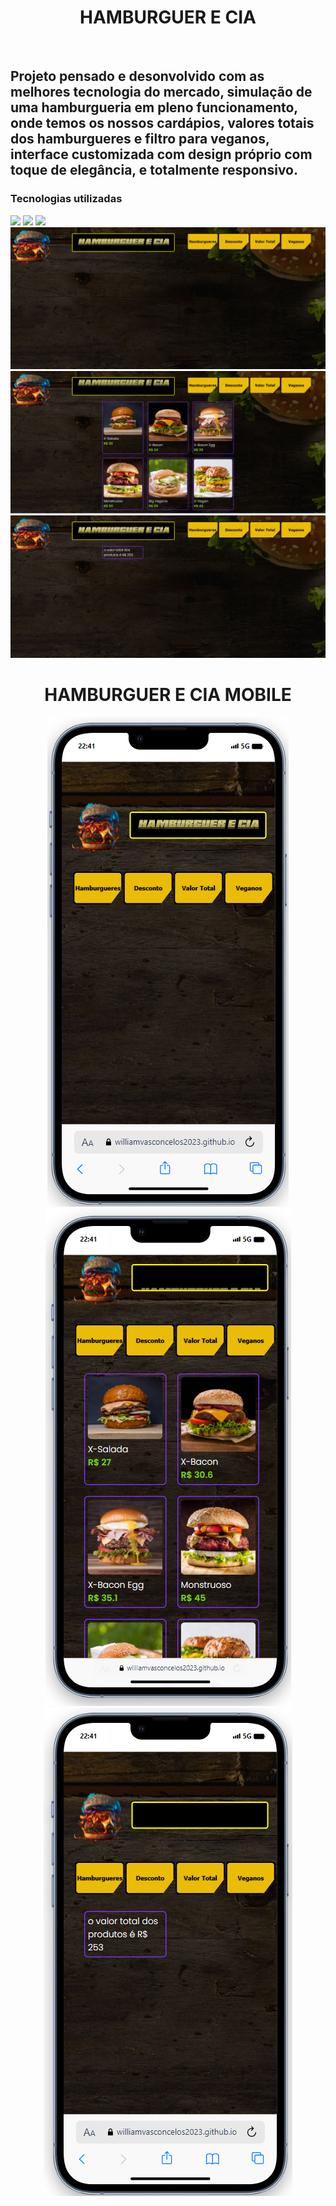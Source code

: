 <h1 align="center">HAMBURGUER E CIA</h1> 
<br>

<h2>Projeto pensado e desonvolvido com as melhores tecnologia do mercado, simulação de uma hamburgueria em pleno funcionamento, onde temos os nossos cardápios, valores totais dos hamburgueres e filtro para veganos, interface customizada com design próprio com toque de elegância, e totalmente responsivo. </h2>

<h3>Tecnologias utilizadas</h3>
<img src="https://img.shields.io/badge/JavaScript-F7DF1E?style=for-the-badge&logo=javascript&logoColor=black" />
<img src="https://img.shields.io/badge/HTML-239120?style=for-the-badge&logo=html5&logoColor=white" />
<img src="https://img.shields.io/badge/CSS-239120?&style=for-the-badge&logo=css3&logoColor=white" />

<img src="https://github.com/williamvasconcelos2023/HAMBURGUERIA/blob/main/img/Captura%20de%20tela%202024-01-31%20222527.png" />
<img src="https://github.com/williamvasconcelos2023/HAMBURGUERIA/blob/main/img/Captura%20de%20tela%202024-01-31%20222545.png" />
<img src="https://github.com/williamvasconcelos2023/HAMBURGUERIA/blob/main/img/Captura%20de%20tela%202024-01-31%20222605.png" />
<br>
<h1 align="center">HAMBURGUER E CIA MOBILE</h1> 

<div align="center">
<img src="https://github.com/williamvasconcelos2023/HAMBURGUERIA/blob/main/img/Captura%20de%20tela%202024-01-31%20224240.png"/>
  <br>

<img src="https://github.com/williamvasconcelos2023/HAMBURGUERIA/blob/main/img/Captura%20de%20tela%202024-01-31%20224312.png"/>
  <br>
<img src="https://github.com/williamvasconcelos2023/HAMBURGUERIA/blob/main/img/Captura%20de%20tela%202024-01-31%20224336.png"/>
  
</div>
